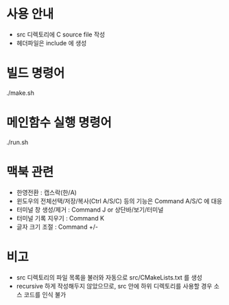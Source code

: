 # 사용 안내
- src 디렉토리에 C source file 작성
- 헤더파일은 include 에 생성

# 빌드 명령어
./make.sh

# 메인함수 실행 명령어
./run.sh

# 맥북 관련
- 한영전환 : 캡스락(한/A)
- 윈도우의 전체선택/저장/복사(Ctrl A/S/C) 등의 기능은 Command A/S/C 에 대응
- 터미널 창 생성/제거 : Command J or 상단바/보기/터미널
- 터미널 기록 지우기 : Command K
- 글자 크기 조절 : Command +/-

# 비고
- src 디렉토리의 파일 목록을 불러와 자동으로 src/CMakeLists.txt 를 생성   
- recursive 하게 작성해두지 않았으므로, src 안에 하위 디렉토리를 사용할 경우 소스 코드를 인식 불가   
